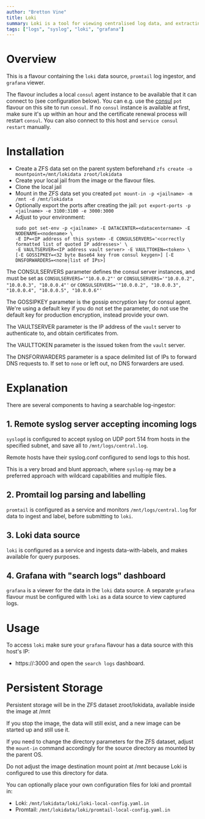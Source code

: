 ```yaml
---
author: "Bretton Vine"
title: Loki
summary: Loki is a tool for viewing centralised log data, and extracting alerts and metrics for export to Prometheus
tags: ["logs", "syslog", "loki", "grafana"]
---
```


# Overview

This is a flavour containing the `loki` data source, `promtail` log ingestor,  and `grafana` viewer.

The flavour includes a local `consul` agent instance to be available that it can connect to (see configuration below). You can e.g. use the [consul](https://potluck.honeyguide.net/blog/consul/) `pot` flavour on this site to run `consul`. If no `consul` instance is available at first, make sure it's up within an hour and the certificate renewal process will restart `consul`. You can also connect to this host and `service consul restart` manually.

# Installation

* Create a ZFS data set on the parent system beforehand
  `zfs create -o mountpoint=/mnt/lokidata zroot/lokidata`
* Create your local jail from the image or the flavour files.
* Clone the local jail
* Mount in the ZFS data set you created
  `pot mount-in -p <jailname> -m /mnt -d /mnt/lokidata`
* Optionally export the ports after creating the jail:
  `pot export-ports -p <jailname> -e 3100:3100 -e 3000:3000`
* Adjust to your environment:
  ```
  sudo pot set-env -p <jailname> -E DATACENTER=<datacentername> -E NODENAME=<nodename> \
  -E IP=<IP address of this system> -E CONSULSERVERS='<correctly formatted list of quoted IP addresses>' \
  -E VAULTSERVER=<IP address vault server> -E VAULTTOKEN=<token> \
  [-E GOSSIPKEY=<32 byte Base64 key from consul keygen>] [-E DNSFORWARDERS=<none|list of IPs>]
  ```

The CONSULSERVERS parameter defines the consul server instances, and must be set as `CONSULSERVERS='"10.0.0.2"'` or `CONSULSERVERS='"10.0.0.2", "10.0.0.3", "10.0.0.4"'` or `CONSULSERVERS='"10.0.0.2", "10.0.0.3", "10.0.0.4", "10.0.0.5", "10.0.0.6"'`

The GOSSIPKEY parameter is the gossip encryption key for consul agent. We're using a default key if you do not set the parameter, do not use the default key for production encryption, instead provide your own.

The VAULTSERVER parameter is the IP address of the `vault` server to authenticate to, and obtain certificates from.

The VAULTTOKEN parameter is the issued token from the `vault` server.

The DNSFORWARDERS parameter is a space delimited list of IPs to forward DNS requests to. If set to `none` or left out, no DNS forwarders are used.

# Explanation

There are several components to having a searchable log-ingestor:

## 1. Remote syslog server accepting incoming logs

`syslogd` is configured to accept syslog on UDP port 514 from hosts in the specified subnet, and save all to `/mnt/logs/central.log`.

Remote hosts have their syslog.conf configured to send logs to this host.

This is a very broad and blunt approach, where `syslog-ng` may be a preferred approach with wildcard capabilities and multiple files.

## 2. Promtail log parsing and labelling

`promtail` is configured as a service and monitors `/mnt/logs/central.log` for data to ingest and label, before submitting to `loki`.

## 3. Loki data source

`loki` is configured as a service and ingests data-with-labels, and makes available for query purposes.

## 4. Grafana with "search logs" dashboard

`grafana` is a viewer for the data in the `loki` data source. A separate `grafana` flavour must be configured with `loki` as a data source to view captured logs.

# Usage

To access `loki` make sure your `grafana` flavour has a data source with this host's IP:
* https://<loki-host>:3000
and open the `search logs` dashboard.

# Persistent Storage
Persistent storage will be in the ZFS dataset zroot/lokidata, available inside the image at /mnt

If you stop the image, the data will still exist, and a new image can be started up and still use it.

If you need to change the directory parameters for the ZFS dataset, adjust the `mount-in` command accordingly for the source directory as mounted by the parent OS.

Do not adjust the image destination mount point at /mnt because Loki is configured to use this directory for data.

You can optionally place your own configuration files for loki and promtail in:

* Loki: `/mnt/lokidata/loki/loki-local-config.yaml.in`
* Promtail: `/mnt/lokidata/loki/promtail-local-config.yaml.in`
